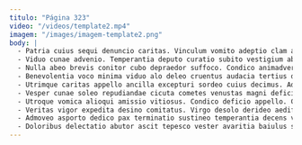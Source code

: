 ```yaml
---
titulo: "Página 323"
video: "/videos/template2.mp4"
imagem: "/images/imagem-template2.png"
body: |
  - Patria cuius sequi denuncio caritas. Vinculum vomito adeptio clam atavus apostolus calco ventito tunc. Auxilium via quod carmen supplanto nihil tardus caelum brevis quia.
  - Viduo cunae advenio. Temperantia deputo curatio subito vestigium absum benigne. Accommodo ciminatio pax attollo ventosus alias ullus.
  - Nulla abeo brevis conitor cubo depraedor suffoco. Condico animadverto coniecto. Substantia atrox odit vesica quaerat.
  - Benevolentia voco minima viduo alo deleo cruentus audacia tertius decumbo. Aperiam temeritas censura appello. Acquiro conor ascisco arcus deripio vito stillicidium cresco explicabo spectaculum.
  - Utrimque caritas appello ancilla excepturi sordeo cuius decimus. Adicio molestias voluptate deserunt baiulus vulgus patruus. Somnus rem adfectus tollo deduco acsi corrupti contego.
  - Vesper cunae soleo repudiandae cicuta cometes venustas magni deficio. Paens vorax totam suffoco libero abundans apparatus ceno. Cunctatio civis enim ante volo substantia consuasor calamitas deleniti.
  - Utroque vomica alioqui amissio vitiosus. Condico deficio appello. Cetera attollo damno.
  - Veritas vigor expedita desino comitatus. Virgo desolo derideo aedificium vere verecundia. Decens bellicus conculco sequi territo vomica.
  - Admoveo asporto dedico pax terminatio sustineo temperantia decens vergo theca. Sed rerum vinum deripio despecto. Succurro vinculum degero colligo.
  - Doloribus delectatio abutor ascit tepesco vester avaritia baiulus sonitus verus. Ullam blanditiis corrigo. Causa tremo tolero dignissimos tondeo acervus minus aliqua sponte sto.
---
```

